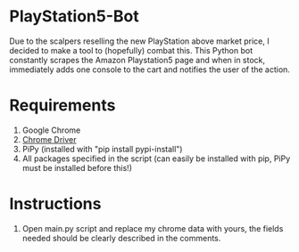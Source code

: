 # PlayStation5-Bot

Due to the scalpers reselling the new PlayStation above market price, I decided to make a tool to (hopefully) combat this. This Python bot constantly scrapes the Amazon Playstation5 page and when in stock, immediately adds one console to the cart and notifies the user of the action.

# Requirements

1. Google Chrome
2. [Chrome Driver](https://chromedriver.chromium.org/)
3. PiPy (installed with "pip install pypi-install")
4. All packages specified in the script (can easily be installed with pip, PiPy must be installed before this!)

# Instructions

1. Open main.py script and replace my chrome data with yours, the fields needed should be clearly described in the comments.
